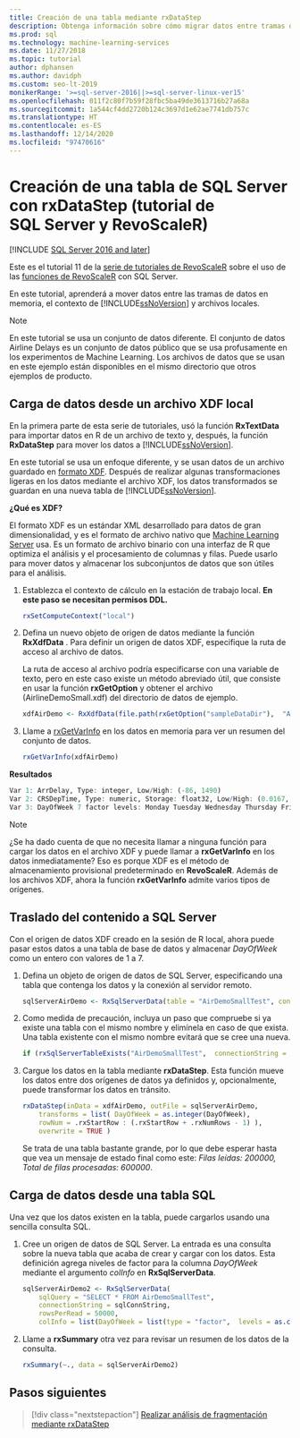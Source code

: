 ```yaml
---
title: Creación de una tabla mediante rxDataStep
description: Obtenga información sobre cómo migrar datos entre tramas de datos en memoria, el contexto de SQL Server y archivos locales mediante rxDataStep.
ms.prod: sql
ms.technology: machine-learning-services
ms.date: 11/27/2018
ms.topic: tutorial
author: dphansen
ms.author: davidph
ms.custom: seo-lt-2019
monikerRange: '>=sql-server-2016||>=sql-server-linux-ver15'
ms.openlocfilehash: 011f2c80f7b59f28fbc5ba49de3613716b27a68a
ms.sourcegitcommit: 1a544cf4dd2720b124c3697d1e62ae7741db757c
ms.translationtype: HT
ms.contentlocale: es-ES
ms.lasthandoff: 12/14/2020
ms.locfileid: "97470616"
---
```

# <a name="create-new-sql-server-table-using-rxdatastep-sql-server-and-revoscaler-tutorial"></a>Creación de una tabla de SQL Server con rxDataStep (tutorial de SQL Server y RevoScaleR)
[!INCLUDE [SQL Server 2016 and later](../../includes/applies-to-version/sqlserver2016.md)]

Este es el tutorial 11 de la [serie de tutoriales de RevoScaleR](deepdive-data-science-deep-dive-using-the-revoscaler-packages.md) sobre el uso de las [funciones de RevoScaleR](/machine-learning-server/r-reference/revoscaler/revoscaler) con SQL Server.

En este tutorial, aprenderá a mover datos entre las tramas de datos en memoria, el contexto de [!INCLUDE[ssNoVersion](../../includes/ssnoversion-md.md)] y archivos locales.

> [!NOTE]
> En este tutorial se usa un conjunto de datos diferente. El conjunto de datos Airline Delays es un conjunto de datos público que se usa profusamente en los experimentos de Machine Learning. Los archivos de datos que se usan en este ejemplo están disponibles en el mismo directorio que otros ejemplos de producto.

## <a name="load-data-from-a-local-xdf-file"></a>Carga de datos desde un archivo XDF local

En la primera parte de esta serie de tutoriales, usó la función **RxTextData** para importar datos en R de un archivo de texto y, después, la función **RxDataStep** para mover los datos a [!INCLUDE[ssNoVersion](../../includes/ssnoversion-md.md)].

En este tutorial se usa un enfoque diferente, y se usan datos de un archivo guardado en [formato XDF](https://en.wikipedia.org/wiki/Extensible_Data_Format). Después de realizar algunas transformaciones ligeras en los datos mediante el archivo XDF, los datos transformados se guardan en una nueva tabla de [!INCLUDE[ssNoVersion](../../includes/ssnoversion-md.md)].

**¿Qué es XDF?**

El formato XDF es un estándar XML desarrollado para datos de gran dimensionalidad, y es el formato de archivo nativo que [Machine Learning Server](/machine-learning-server/r/concept-what-is-xdf) usa. Es un formato de archivo binario con una interfaz de R que optimiza el análisis y el procesamiento de columnas y filas.  Puede usarlo para mover datos y almacenar los subconjuntos de datos que son útiles para el análisis.

1. Establezca el contexto de cálculo en la estación de trabajo local. **En este paso se necesitan permisos DDL.**

    ```R
    rxSetComputeContext("local")
    ```
  
2. Defina un nuevo objeto de origen de datos mediante la función **RxXdfData** . Para definir un origen de datos XDF, especifique la ruta de acceso al archivo de datos.  

    La ruta de acceso al archivo podría especificarse con una variable de texto, pero en este caso existe un método abreviado útil, que consiste en usar la función **rxGetOption** y obtener el archivo (AirlineDemoSmall.xdf) del directorio de datos de ejemplo.
  
    ```R
    xdfAirDemo <- RxXdfData(file.path(rxGetOption("sampleDataDir"),  "AirlineDemoSmall.xdf"))
    ```

3. Llame a [rxGetVarInfo](/machine-learning-server/r-reference/revoscaler/rxgetvarinfoxdf) en los datos en memoria para ver un resumen del conjunto de datos.
  
    ```R
    rxGetVarInfo(xdfAirDemo)
    ```

**Resultados**

```R
Var 1: ArrDelay, Type: integer, Low/High: (-86, 1490)
Var 2: CRSDepTime, Type: numeric, Storage: float32, Low/High: (0.0167, 23.9833)
Var 3: DayOfWeek 7 factor levels: Monday Tuesday Wednesday Thursday Friday Saturday Sunday
```

> [!NOTE]
> 
> ¿Se ha dado cuenta de que no necesita llamar a ninguna función para cargar los datos en el archivo XDF y puede llamar a **rxGetVarInfo** en los datos inmediatamente? Eso es porque XDF es el método de almacenamiento provisional predeterminado en **RevoScaleR**. Además de los archivos XDF, ahora la función **rxGetVarInfo** admite varios tipos de orígenes.

## <a name="move-contents-to-sql-server"></a>Traslado del contenido a SQL Server

Con el origen de datos XDF creado en la sesión de R local, ahora puede pasar estos datos a una tabla de base de datos y almacenar *DayOfWeek* como un entero con valores de 1 a 7.

1. Defina un objeto de origen de datos de SQL Server, especificando una tabla que contenga los datos y la conexión al servidor remoto.
  
    ```R
    sqlServerAirDemo <- RxSqlServerData(table = "AirDemoSmallTest", connectionString = sqlConnString)
    ```
  
2. Como medida de precaución, incluya un paso que compruebe si ya existe una tabla con el mismo nombre y elimínela en caso de que exista. Una tabla existente con el mismo nombre evitará que se cree una nueva.
  
    ```R
    if (rxSqlServerTableExists("AirDemoSmallTest",  connectionString = sqlConnString))  rxSqlServerDropTable("AirDemoSmallTest",  connectionString = sqlConnString)
    ```
  
3. Cargue los datos en la tabla mediante **rxDataStep**. Esta función mueve los datos entre dos orígenes de datos ya definidos y, opcionalmente, puede transformar los datos en tránsito.
  
    ```R
    rxDataStep(inData = xdfAirDemo, outFile = sqlServerAirDemo,
        transforms = list( DayOfWeek = as.integer(DayOfWeek),
        rowNum = .rxStartRow : (.rxStartRow + .rxNumRows - 1) ),
        overwrite = TRUE )
    ```
  
    Se trata de una tabla bastante grande, por lo que debe esperar hasta que vea un mensaje de estado final como este: *Filas leídas: 200000, Total de filas procesadas: 600000*.
     
## <a name="load-data-from-a-sql-table"></a>Carga de datos desde una tabla SQL

Una vez que los datos existen en la tabla, puede cargarlos usando una sencilla consulta SQL. 

1. Cree un origen de datos de SQL Server. La entrada es una consulta sobre la nueva tabla que acaba de crear y cargar con los datos. Esta definición agrega niveles de factor para la columna *DayOfWeek* mediante el argumento *colInfo* en **RxSqlServerData**.
  
    ```R
    sqlServerAirDemo2 <- RxSqlServerData(
        sqlQuery = "SELECT * FROM AirDemoSmallTest",
        connectionString = sqlConnString,
        rowsPerRead = 50000,
        colInfo = list(DayOfWeek = list(type = "factor",  levels = as.character(1:7))))
    ```
  
2. Llame a **rxSummary** otra vez para revisar un resumen de los datos de la consulta.
  
    ```R
    rxSummary(~., data = sqlServerAirDemo2)
    ```

## <a name="next-steps"></a>Pasos siguientes

> [!div class="nextstepaction"]
> [Realizar análisis de fragmentación mediante rxDataStep](../../machine-learning/tutorials/deepdive-perform-chunking-analysis-using-rxdatastep.md)